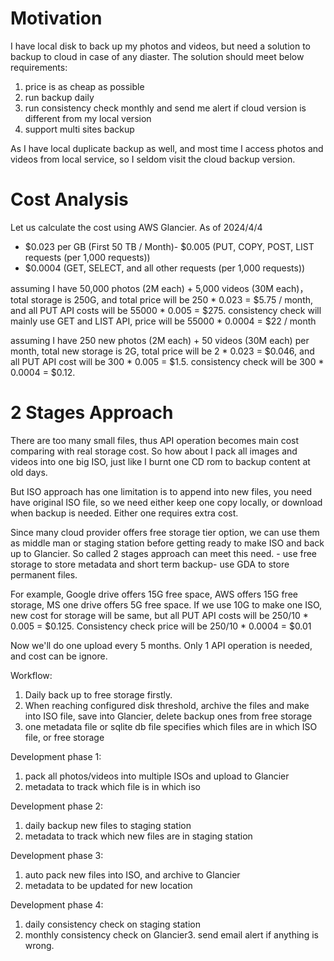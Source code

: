 # Motivation
I have local disk to back up my photos and videos, but need a solution to backup to cloud in case of any diaster. The solution should meet below requirements:
1. price is as cheap as possible
2. run backup daily
3. run consistency check monthly and send me alert if cloud version is different from my local version
4. support multi sites backup

As I have local duplicate backup as well, and most time I access photos and videos from local service, so I seldom visit the cloud backup version.

# Cost Analysis
Let us calculate the cost using AWS Glancier. As of 2024/4/4

- $0.023 per GB (First 50 TB / Month)- $0.005 (PUT, COPY, POST, LIST requests (per 1,000 requests))
- $0.0004 (GET, SELECT, and all other requests (per 1,000 requests))

assuming I have 50,000 photos (2M each) + 5,000 videos (30M each)， total storage is 250G, and total price will be 250 * 0.023 = $5.75 / month, and all PUT API costs will be 55000 * 0.005 = $275. consistency check will mainly use GET and LIST API, price will be 55000 * 0.0004 = $22 / month

assuming I have 250 new photos (2M each) + 50 videos (30M each) per month, total new storage is 2G, total price will be 2 * 0.023 = $0.046, and all PUT API cost will be 300 * 0.005 = $1.5. consistency check will be 300 * 0.0004 = $0.12.

# 2 Stages Approach
There are too many small files, thus API operation becomes main cost comparing with real storage cost. So how about I pack all images and videos into one big ISO, just like I burnt one CD rom to backup content at old days. 

But ISO approach has one limitation is to append into new files, you need have original ISO file, so we need either keep one copy locally, or download when backup is needed. Either one requires extra cost. 

Since many cloud provider offers free storage tier option, we can use them as middle man or staging station before getting ready to make ISO and back up to Glancier. So called 2 stages approach can meet this need. - use free storage to store metadata and short term backup- use GDA to store permanent files.

For example, Google drive offers 15G free space, AWS offers 15G free storage, MS one drive offers 5G free space. If we use 10G to make one ISO, new cost for storage will be same, but all PUT API costs will be 250/10 * 0.005 = $0.125. Consistency check price will be 250/10 * 0.0004 = $0.01

Now we'll do one upload every 5 months. Only 1 API operation is needed, and cost can be ignore.

Workflow:
1. Daily back up to free storage firstly.
2. When reaching configured disk threshold, archive the files and make into ISO file, save into Glancier, delete backup ones from free storage
3. one metadata file or sqlite db file specifies which files are in which ISO file, or free storage

Development phase 1:
1. pack all photos/videos into multiple ISOs and upload to Glancier
2. metadata to track which file is in which iso
   
Development phase 2:
1. daily backup new files to staging station
2. metadata to track which new files are in staging station

Development phase 3:
1. auto pack new files into ISO, and archive to Glancier
2. metadata to be updated for new location

Development phase 4:
1. daily consistency check on staging station
2. monthly consistency check on Glancier3. send email alert if anything is wrong.

